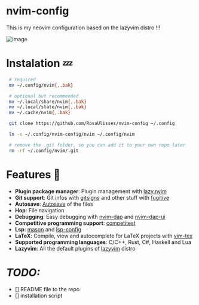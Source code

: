 # nvim-config

This is my neovim configuration based on the lazyvim distro !!!

![image](https://github.com/RosaUlisses/nvim-config/assets/81490716/b6765f72-5a55-4e05-a6dc-d29a56bd819f)


# Instalation 💤
   ```bash
    # required
    mv ~/.config/nvim{,.bak}

    # optional but recommended
    mv ~/.local/share/nvim{,.bak}
    mv ~/.local/state/nvim{,.bak}
    mv ~/.cache/nvim{,.bak}

    git clone https://github.com/RosaUlisses/nvim-config ~/.config

    ln -s ~/.config/nvim-config/nvim ~/.config/nvim

    # remove the .git folder, so you can add it to your own repo later
    rm -rf ~/.config/nvim/.git
   ```

# Features 🥶
  - **Plugin package manager**: Plugin management with [lazy.nvim](https://github.com/folke/lazy.nvim)
  - **Git support**: Git infos with [gitsigns](https://github.com/lewis6991/gitsigns.nvim) and other stuff with [fugitive](https://github.com/lewis6991/gitsigns.nvim)
  - **Autosave**: [Autosave](https://github.com/Pocco81/auto-save.nvim) of the files
  - **Hop**: File navigation
  - **Debugging**: Easy debugging with [nvim-dap](https://github.com/mfussenegger/nvim-dap) and [nvim-dap-ui](https://github.com/rcarriga/nvim-dap-ui)
  - **Competitive programming support**: [competitest](https://github.com/xeluxee/competitest.nvim)
  - **Lsp**: [mason](https://github.com/williamboman/mason.nvim) and [lsp-config](https://github.com/neovim/nvim-lspconfig)
  - **LaTeX**: Compile, view and autocomplete for LaTeX projects with [vim-tex](https://github.com/lervag/vimtex)
  - **Supported programming languages**: C/C++, Rust, C#, Haskell and Lua
  - **Lazyvim**: All the default plugins of [lazyvim](https://github.com/LazyVim/LazyVim) distro
  


# *TODO:*
  - [] README file to the repo
  - [] installation script
